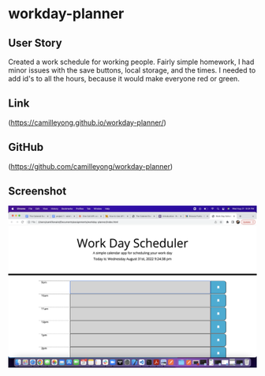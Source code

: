 # workday-planner

## User Story
Created a work schedule for working people. Fairly simple homework, I had minor issues with the save
buttons, local storage, and the times. I needed to add id's to all the hours, because it would make
everyone red or green. 

## Link
(https://camilleyong.github.io/workday-planner/)

## GitHub
(https://github.com/camilleyong/workday-planner)

## Screenshot
![Screenshot](./Screen%20Shot%202022-08-31%20at%209.24.38%20PM.png)